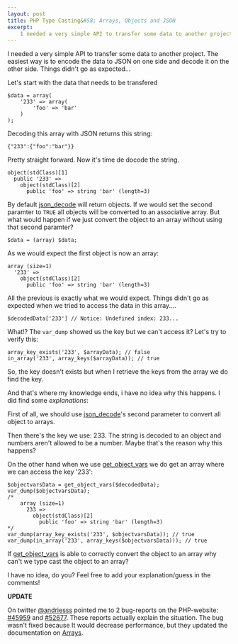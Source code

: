 ```yaml
---
layout: post
title: PHP Type Casting&#58; Arrays, Objects and JSON
excerpt:
    I needed a very simple API to transfer some data to another project. The easiest way is to encode the data on one side to JSON en decode it on the other side. Things didn't go as expected...
---
```

I needed a very simple API to transfer some data to another project. The easiest way is to encode the data to JSON on one side and decode it on the other side. Things didn't go as expected...

Let's start with the data that needs to be transfered

```php?start_inline=1
$data = array(
    '233' => array(
        'foo' => 'bar'
    )
);
```

Decoding this array with JSON returns this string:

```php?start_inline=1
{"233":{"foo":"bar"}}
```

Pretty straight forward. Now it's time de docode the string.

```php?start_inline=1
object(stdClass)[1]
  public '233' =>
    object(stdClass)[2]
      public 'foo' => string 'bar' (length=3)
```

By default [json_decode](http://php.net/manual/en/function.json-decode.php) will return objects. If we would set the second paramter to <code class="prettyprint">TRUE</code> all objects will be converted to an associative array. But what would happen if we just convert the object to an array without using that second paramter?

```php?start_inline=1
$data = (array) $data;
```

As we would expect the first object is now an array:

```php?start_inline=1
array (size=1)
  '233' =>
    object(stdClass)[2]
      public 'foo' => string 'bar' (length=3)
```

All the previous is exactly what we would expect. Things didn't go as expected when we tried to access the data in this array....

```php?start_inline=1
$decodedData['233'] // Notice: Undefined index: 233...
```

What!? The <code class="prettyprint">var_dump</code> showed us the key but we can't access it? Let's try to verify this:

```php?start_inline=1
array_key_exists('233', $arrayData); // false
in_array('233', array_keys($arrayData)); // true
```

So, the key doesn't exists but when I retrieve the keys from the array we do find the key.

And that's where my knowledge ends, i have no idea why this happens. I did find some *explanations*:

First of all, we should use [json_decode](http://php.net/manual/en/function.json-decode.php)'s second parameter to convert all object to arrays.

Then there's the key we use: 233. The string is decoded to an object and numbers aren't allowed to be a number. Maybe that's the reason why this happens?

On the other hand when we use [get_object_vars](http://php.net/manual/en/function.get-object-vars.php) we do get an array where we can access the key '233':

```php?start_inline=1
$objectvarsData = get_object_vars($decodedData);
var_dump($objectvarsData);
/*
    array (size=1)
      233 =>
        object(stdClass)[2]
          public 'foo' => string 'bar' (length=3)
*/
var_dump(array_key_exists('233', $objectvarsData)); // true
var_dump(in_array('233', array_keys($objectvarsData))); // true
```

If [get_object_vars](http://php.net/manual/en/function.get-object-vars.php) is able to correctly convert the object to an array why can't we type cast the object to an array?

I have no idea, do you? Feel free to add your explanation/guess in the comments!

**UPDATE**

On twitter [@andriesss](http://twitter.com/andriesss) pointed me to 2 bug-reports on the PHP-website: [#45959](https://bugs.php.net/bug.php?id=45959) and [#52677](https://bugs.php.net/bug.php?id=52677). These reports actually explain the situation. The bug wasn't fixed because It would decrease performance, but they updated the documentation on [Arrays](http://php.net/array#language.types.array.casting).
